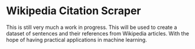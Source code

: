 # Wikipedia Citation Scraper

This is still very much a work in progress. This will be used to create
a dataset of sentences and their references from Wikipedia articles. With
the hope of having practical applications in machine learning.
